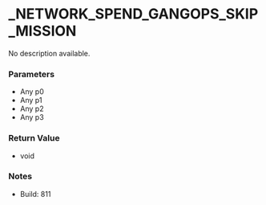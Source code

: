 # _NETWORK_SPEND_GANGOPS_SKIP_MISSION

No description available.

### Parameters
* Any p0
* Any p1
* Any p2
* Any p3

### Return Value
* void

### Notes
* Build: 811

